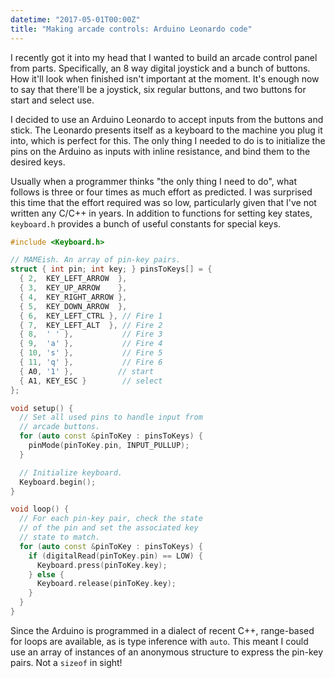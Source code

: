 ```yaml
---
datetime: "2017-05-01T00:00Z"
title: "Making arcade controls: Arduino Leonardo code"
---
```

I recently got it into my head that I wanted to build an arcade control panel
from parts. Specifically, an 8 way digital joystick and a bunch of buttons. How
it'll look when finished isn't important at the moment. It's enough now to say
that there'll be a joystick, six regular buttons, and two buttons for start and
select use.

I decided to use an Arduino Leonardo to accept inputs from the buttons and
stick. The Leonardo presents itself as a keyboard to the machine you plug it
into, which is perfect for this. The only thing I needed to do is to initialize
the pins on the Arduino as inputs with inline resistance, and bind them to the
desired keys.

Usually when a programmer thinks "the only thing I need to do", what follows is
three or four times as much effort as predicted. I was surprised this time that
the effort required was so low, particularly given that I've not written any
C/C++ in years. In addition to functions for setting key states, `keyboard.h`
provides a bunch of useful constants for special keys.

```cpp
#include <Keyboard.h>

// MAMEish. An array of pin-key pairs.
struct { int pin; int key; } pinsToKeys[] = {
  { 2,  KEY_LEFT_ARROW  },
  { 3,  KEY_UP_ARROW    },
  { 4,  KEY_RIGHT_ARROW },
  { 5,  KEY_DOWN_ARROW  },
  { 6,  KEY_LEFT_CTRL }, // Fire 1
  { 7,  KEY_LEFT_ALT  }, // Fire 2
  { 8,  ' ' },           // Fire 3
  { 9,  'a' },           // Fire 4
  { 10, 's' },           // Fire 5
  { 11, 'q' },           // Fire 6
  { A0, '1' },          // start
  { A1, KEY_ESC }        // select
};

void setup() {
  // Set all used pins to handle input from
  // arcade buttons.
  for (auto const &pinToKey : pinsToKeys) {
    pinMode(pinToKey.pin, INPUT_PULLUP);
  }

  // Initialize keyboard.
  Keyboard.begin();
}

void loop() {
  // For each pin-key pair, check the state
  // of the pin and set the associated key
  // state to match.
  for (auto const &pinToKey : pinsToKeys) {
    if (digitalRead(pinToKey.pin) == LOW) {
      Keyboard.press(pinToKey.key);
    } else {
      Keyboard.release(pinToKey.key);
    }
  }
}
```

Since the Arduino is programmed in a dialect of recent  C++, range-based for
loops are available, as is type inference with `auto`. This meant I could use an
array of instances of an anonymous structure to express the pin-key pairs. Not a
`sizeof` in sight!
